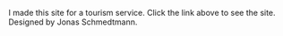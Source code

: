 I made this site for a tourism service. Click the link above to see the site. Designed by Jonas Schmedtmann.
